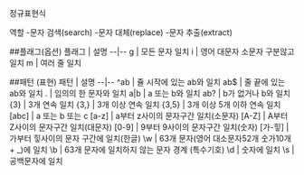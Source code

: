 정규표현식

역할
-문자 검색(search)
-문자 대체(replace)
-문자 추출(extract)


##플래그(옵션)
플래그 | 설명
--|--
g | 모든 문자 일치
i | 영어 대문자 소문자 구분않고 일치
m | 여러 줄 일치

##패턴 (표현)
패턴 | 설명
--|--
^ab | 쥴 시작에 있는 ab와 일치
ab$ | 줄 끝에 있는 ab와 일치
. | 임의의 한 문자와 일치
a\|b | a 또는 b와 일치
ab? | b가 없거나 b와 일치
{3} | 3개 연속 일치
{3,} | 3개 이상 연속 일치
{3,5} | 3개 이상 5개 이하 연속 일치
[abc] | a 또는 b 또는 c
[a-z] | a부터 z사이의 문자구간 일치(소문자)
[A-Z] | A부터 Z사이의 문자구간 일치(대문자)
[0-9] | 9부터 9사이의 문자구간 일치(숫자)
[가-힣] | 가부터 힣사이의 문자 구간에 일치(한글)
\w | 63개 문자(영어 대소문자52개 숫가10개 + _)에 일치
\b | 63개 문자에 일치하지 않는 문자 경계 (특수기호)
\d | 숫자에 일치
\s | 공백문자에 일치